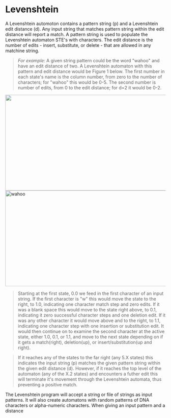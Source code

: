# Levenshtein

A Levenshtein automoton contains a pattern string (p) and a Levenshtein edit distance (d). Any input string that matches pattern string within the edit distance will report a match. A pattern string is used to populate the Levenshtein automaton STE's with characters. The edit distance is the number of edits - insert, substitute, or delete - that are allowed in any matchine string.

>*For example:* A given string pattern could be the word "wahoo" and have an edit distance of two. A Levenshtein automaton with this pattern and edit distance would be Figure 1 below. The first number in each state's name is the column number, from zero to the number of characters; for "wahoo" this would be 0-5. The second number is number of edits, from 0 to the edit distance; for d=2 it would be 0-2.

<center>
<img src="https://raw.githubusercontent.com/jeffudall/Levenshtein/master/Images/Levenshtein-automaton-sm.jpg" width="647" height="300">
</center>

<img src="https://raw.githubusercontent.com/jeffudall/Levenshtein/master/Images/Levenshtein-automaton-sm.jpg" width="647" height="300" alt="wahoo" class="center"> 

>Starting at the first state, 0.0 we feed in the first character of an input string. If the first character is "w" this would move the state to the right, to 1.0, indicating one character match step and zero edits. If it was a blank space this would move to the state right above, to 0.1, indicating it zero successful character steps and one deletion edit. If it was any other character it would move above and to the right, to 1.1, indicating one character step with one insertion or substitution edit. It would then continue on to examine the second character at the active state, either 1.0, 0.1, or 1.1, and move to the next state depending on if it gets a match(right), deletion(up), or insert/substitution(up and right). 

>If it reaches any of the states to the far right (any 5.X states) this indicates the input string (p) matches the given pattern string within the given edit distance (d). However, if it reaches the top level of the automaton (any of the X.2 states) and encounters a futher edit this will terminate it's movement through the Levenshtein automata, thus preventing a positive match.




The Levenshtein program will accept a string or file of strings as input patterns. It will also create automatons with random patterns of DNA characters or alpha-numeric characters. When giving an input pattern and a distance 
